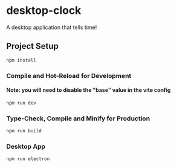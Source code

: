 # desktop-clock

A desktop application that tells time!

## Project Setup

```sh
npm install
```

### Compile and Hot-Reload for Development

#### Note: you will need to disable the "base" value in the vite config

```sh
npm run dev
```

### Type-Check, Compile and Minify for Production

```sh
npm run build
```

### Desktop App

```sh
npm run electron
```
